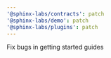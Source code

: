 ```yaml
---
'@sphinx-labs/contracts': patch
'@sphinx-labs/demo': patch
'@sphinx-labs/plugins': patch
---
```


Fix bugs in getting started guides
